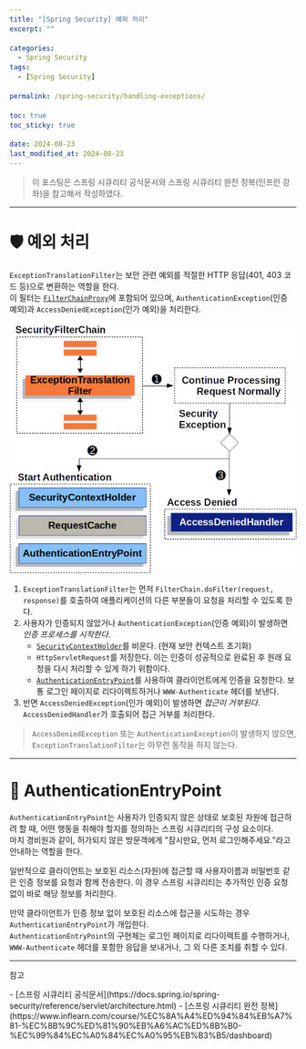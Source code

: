 ```yaml
---
title: "[Spring Security] 예외 처리"
excerpt: ""

categories:
  - Spring Security
tags:
  - [Spring Security]

permalink: /spring-security/handling-exceptions/

toc: true
toc_sticky: true

date: 2024-08-23
last_modified_at: 2024-08-23
---
```

<blockquote class="info">이 포스팅은 스프링 시큐리티 공식문서와 스프링 시큐리티 완전 정복(인프런 강좌)을 참고해서 작성하였다.</blockquote>

---
# 🛡️ 예외 처리
`ExceptionTranslationFilter`는 보안 관련 예외를 적절한 HTTP 응답(401, 403 코드 등)으로 변환하는 역할을 한다.  
이 필터는 [`FilterChainProxy`](https://ijnooyah.github.io/spring-security/architecture/#-filterchainproxy)에 포함되어 있으며, `AuthenticationException`(인증 예외)과 `AccessDeniedException`(인가 예외)을 처리한다.

![예외 처리](/assets/images/posts_img/spring-security/handling-exceptions/exceptiontranslationfilter.png)

1. `ExceptionTranslationFilter`는 먼저 `FilterChain.doFilter(request, response)`를 호출하여 애플리케이션의 다른 부분들이 요청을 처리할 수 있도록 한다.
2. 사용자가 인증되지 않았거나 `AuthenticationException`(인증 예외)이 발생하면 *인증 프로세스를 시작한다*.
    - [`SecurityContextHolder`](https://ijnooyah.github.io/spring-security/authentication-architecture/#-securitycontextholder)를 비운다. (현재 보안 컨텍스트 초기화)
    - `HttpServletRequest`를 저장한다. 이는 인증이 성공적으로 완료된 후 원래 요청을 다시 처리할 수 있게 하기 위함이다.
    - [`AuthenticationEntryPoint`](#-authenticationentrypoint)를 사용하여 클라이언트에게 인증을 요청한다. 보통 로그인 페이지로 리다이렉트하거나 `WWW-Authenticate` 헤더를 보낸다.
3. 반면 `AccessDeniedException`(인가 예외)이 발생하면 *접근이 거부된다*. `AccessDeniedHandler`가 호출되어 접근 거부를 처리한다.

> `AccessDeniedException` 또는 `AuthenticationException`이 발생하지 않으면, `ExceptionTranslationFilter`는 아무런 동작을 하지 않는다.

----
# 🚪 AuthenticationEntryPoint
`AuthenticationEntryPoint`는 사용자가 인증되지 않은 상태로 보호된 자원에 접근하려 할 때, 어떤 행동을 취해야 할지를 정의하는 스프링 시큐리티의 구성 요소이다.  
마치 경비원과 같이, 허가되지 않은 방문객에게 "잠시만요, 먼저 로그인해주세요."라고 안내하는 역할을 한다.

일반적으로 클라이언트는 보호된 리소스(자원)에 접근할 때 사용자이름과 비밀번호 같은 인증 정보를 요청과 함께 전송한다. 이 경우 스프링 시큐리티는 추가적인 인증 요청 없이 바로 해당 정보를 처리한다.

만약 클라이언트가 인증 정보 없이 보호된 리소스에 접근을 시도하는 경우 `AuthenticationEntryPoint`가 개입한다.  
`AuthenticationEntryPoint`의 구현체는 로그인 페이지로 리다이렉트를 수행하거나, `WWW-Authenticate` 헤더를 포함한 응답을 보내거나, 그 외 다른 조치를 취할 수 있다.

---

<p class="ref">참고</p>
- [스프링 시큐리티 공식문서](https://docs.spring.io/spring-security/reference/servlet/architecture.html)
- [스프링 시큐리티 완전 정복](https://www.inflearn.com/course/%EC%8A%A4%ED%94%84%EB%A7%81-%EC%8B%9C%ED%81%90%EB%A6%AC%ED%8B%B0-%EC%99%84%EC%A0%84%EC%A0%95%EB%B3%B5/dashboard)

